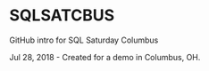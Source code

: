# SQLSATCBUS
GitHub intro for SQL Saturday Columbus

Jul 28, 2018 - Created for a demo in Columbus, OH.